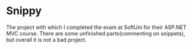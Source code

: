Snippy
======

The project with which I completed the exam at SoftUni for their ASP.NET MVC course. There are some unfinished parts(commenting on snippets), but overall it is not a bad project.
